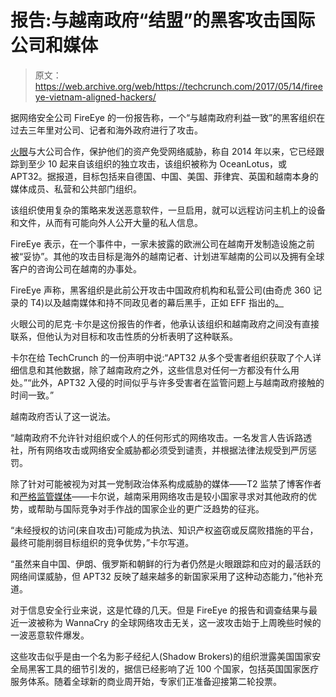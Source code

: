 # 报告:与越南政府“结盟”的黑客攻击国际公司和媒体 

> 原文：<https://web.archive.org/web/https://techcrunch.com/2017/05/14/fireeye-vietnam-aligned-hackers/>

据网络安全公司 FireEye 的一份报告称，一个“与越南政府利益一致”的黑客组织在过去三年里对公司、记者和海外政府进行了攻击。

[火眼](https://web.archive.org/web/20221205155959/https://www.fireeye.com/)与大公司合作，保护他们的资产免受网络威胁，称自 2014 年以来，它已经跟踪到至少 10 起来自该组织的独立攻击，该组织被称为 OceanLotus，或 APT32。据报道，目标包括来自德国、中国、美国、菲律宾、英国和越南本身的媒体成员、私营和公共部门组织。

该组织使用复杂的策略来发送恶意软件，一旦启用，就可以远程访问主机上的设备和文件，从而有可能向外人公开大量的私人信息。

FireEye 表示，在一个事件中，一家未披露的欧洲公司在越南开发制造设施之前被“妥协”。其他的攻击目标是海外的越南记者、计划进军越南的公司以及拥有全球客户的咨询公司在越南的办事处。

FireEye 声称，黑客组织是此前公开攻击中国政府机构和私营公司(由奇虎 360 记录的 T4)以及越南媒体和持不同政见者的幕后黑手，正如 EFF 指出的[。](https://web.archive.org/web/20221205155959/https://www.eff.org/deeplinks/2014/01/vietnamese-malware-gets-personal)

火眼公司的尼克·卡尔是这份报告的作者，他承认该组织和越南政府之间没有直接联系，但他认为对目标和攻击性质的分析表明了这种联系。

卡尔在给 TechCrunch 的一份声明中说:“APT32 从多个受害者组织获取了个人详细信息和其他数据，除了越南政府之外，这些信息对任何一方都没有什么用处。”“此外，APT32 入侵的时间似乎与许多受害者在监管问题上与越南政府接触的时间一致。”

越南政府否认了这一说法。

“越南政府不允许针对组织或个人的任何形式的网络攻击。一名发言人告诉路透社，所有网络攻击或网络安全威胁都必须受到谴责，并根据法律法规受到严厉惩罚。

除了针对可能被视为对其一党制政治体系构成威胁的媒体——T2 监禁了博客作者和[严格监管媒体](https://web.archive.org/web/20221205155959/https://freedomhouse.org/report/freedom-press/2017/vietnam)——卡尔说，越南采用网络攻击是较小国家寻求对其他政府的优势，或帮助与国际竞争对手作战的国家企业的更广泛趋势的征兆。

“未经授权的访问(来自攻击)可能成为执法、知识产权盗窃或反腐败措施的平台，最终可能削弱目标组织的竞争优势，”卡尔写道。

“虽然来自中国、伊朗、俄罗斯和朝鲜的行为者仍然是火眼跟踪和应对的最活跃的网络间谍威胁，但 APT32 反映了越来越多的新国家采用了这种动态能力，”他补充道。

对于信息安全行业来说，这是忙碌的几天。但是 FireEye 的报告和调查结果与最近一波被称为 WannaCry 的全球网络攻击无关，这一波攻击始于上周晚些时候的一波恶意软件爆发。

这些攻击似乎是由一个名为影子经纪人(Shadow Brokers)的组织泄露美国国家安全局黑客工具的细节引发的，据信已经影响了近 100 个国家，包括英国国家医疗服务体系。随着全球新的商业周开始，专家们正准备迎接第二轮投票。